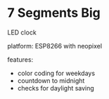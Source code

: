 # 7 Segments Big
LED clock

platform: ESP8266 with neopixel

features:
* color coding for weekdays
* countdown to midnight
* checks for daylight saving
